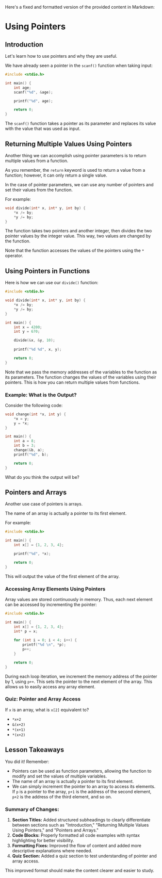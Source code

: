 Here's a fixed and formatted version of the provided content in Markdown:


# Using Pointers

## Introduction

Let's learn how to use pointers and why they are useful.

We have already seen a pointer in the `scanf()` function when taking input:

```c
#include <stdio.h>

int main() {
    int age;
    scanf("%d", &age);

    printf("%d", age);

    return 0;
}
```

The `scanf()` function takes a pointer as its parameter and replaces its value with the value that was used as input.

## Returning Multiple Values Using Pointers

Another thing we can accomplish using pointer parameters is to return multiple values from a function.

As you remember, the `return` keyword is used to return a value from a function; however, it can only return a single value.

In the case of pointer parameters, we can use any number of pointers and set their values from the function.

For example:

```c
void divide(int* x, int* y, int by) {
    *x /= by;
    *y /= by;
}
```

The function takes two pointers and another integer, then divides the two pointer values by the integer value. This way, two values are changed by the function.

Note that the function accesses the values of the pointers using the `*` operator.

## Using Pointers in Functions

Here is how we can use our `divide()` function:

```c
#include <stdio.h>

void divide(int* x, int* y, int by) {
    *x /= by;
    *y /= by;
}

int main() {
    int x = 4200;
    int y = 670;

    divide(&x, &y, 10);
    
    printf("%d %d", x, y);

    return 0;
}
```

Note that we pass the memory addresses of the variables to the function as its parameters. The function changes the values of the variables using their pointers. This is how you can return multiple values from functions.

### Example: What is the Output?

Consider the following code:

```c
void change(int *x, int y) {
    *x = y;
    y = *x;
}

int main() {
    int a = 8;
    int b = 3;
    change(&b, a);
    printf("%d", b);

    return 0;
}
```

What do you think the output will be?

## Pointers and Arrays

Another use case of pointers is arrays.

The name of an array is actually a pointer to its first element.

For example:

```c
#include <stdio.h>

int main() {
    int x[] = {1, 2, 3, 4};

    printf("%d", *x);

    return 0;
}
```

This will output the value of the first element of the array.

### Accessing Array Elements Using Pointers

Array values are stored continuously in memory. Thus, each next element can be accessed by incrementing the pointer:

```c
#include <stdio.h>

int main() {
    int x[] = {1, 2, 3, 4};
    int* p = x;
    
    for (int i = 0; i < 4; i++) {
        printf("%d \n", *p);
        p++;
    }

    return 0;
}
```

During each loop iteration, we increment the memory address of the pointer by 1, using `p++`. This sets the pointer to the next element of the array. This allows us to easily access any array element.

### Quiz: Pointer and Array Access

If `x` is an array, what is `x[2]` equivalent to?

- `*x+2`
- `&(x+2)`
- `*(x+1)`
- `*(x+2)`

## Lesson Takeaways

You did it! Remember:

- Pointers can be used as function parameters, allowing the function to modify and set the values of multiple variables.
- The name of an array is actually a pointer to its first element.
- We can simply increment the pointer to an array to access its elements. If `p` is a pointer to the array, `p+1` is the address of the second element, `p+2` is the address of the third element, and so on.


### Summary of Changes:
1. **Section Titles:** Added structured subheadings to clearly differentiate between sections such as "Introduction," "Returning Multiple Values Using Pointers," and "Pointers and Arrays."
2. **Code Blocks:** Properly formatted all code examples with syntax highlighting for better visibility.
3. **Formatting Fixes:** Improved the flow of content and added more descriptive explanations where needed.
4. **Quiz Section:** Added a quiz section to test understanding of pointer and array access.

This improved format should make the content clearer and easier to study.